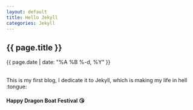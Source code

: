 ```yaml
---
layout: default
title: Hello Jekyll
categories: Jekyll
---
```

<h2>{{ page.title }}</h2>
<p>{{ page.date | date: "%A %B %-d, %Y" }}</p><br>
This is my first blog, I dedicate it to  Jekyll, which is making my life in hell :tongue:


#### Happy Dragon Boat Festival :kissing_heart:

